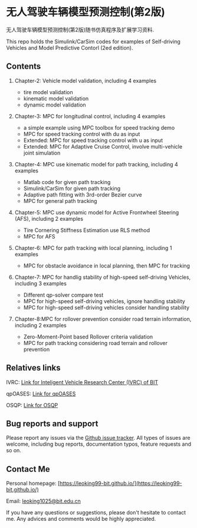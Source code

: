 # 无人驾驶车辆模型预测控制(第2版)

无人驾驶车辆模型预测控制(第2版)随书仿真程序及扩展学习资料.

This repo holds the Simulink/CarSim codes for examples of Self-driving Vehicles and Model Predictive Contorl (2ed edition).


## Contents

1. Chapter-2: Vehicle model validation, including 4 examples
    * tire model validation
    * kinematic model validation
    * dynamic model validation

2. Chapter-3: MPC for longitudinal control, including 4 examples
    * a simple example using MPC toolbox for speed tracking demo
    * MPC for speed tracking control with du as input
    * Extended: MPC for speed tracking control with u as input
    * Extended: MPC for Adaptive Cruise Control, involve multi-vehicle joint simulation

3. Chapter-4: MPC use kinematic model for path tracking, including 4 examples
    * Matlab code for given path tracking
    * Simulink/CarSim for given path tracking
    * Adaptive path fitting with 3rd-order Bezier curve
    * MPC for general path tracking

4. Chapter-5: MPC use dynamic model for Active Frontwheel Steering (AFS), including 2 examples
    * Tire Cornering Stiffness Estimation use RLS method
    * MPC for AFS 

5. Chapter-6: MPC for path tracking with local planning, including 1 examples
    * MPC for obstacle avoidance in local planning, then MPC for tracking

6. Chapter-7: MPC for handlig stability of high-speed self-driving Vehicles, including 3 examples
    * Different qp-solver compare test
    * MPC for high-speed self-driving vehicles, ignore handling stability
    * MPC for high-speed self-driving vehicles consider handling stability

7. Chapter-8:MPC for rollover prevention consider road terrain information, including 2 examples
    * Zero-Moment-Point based Rollover criteria validation
    * MPC for path tracking considering road terrain and rollover prevention

## Relatives links
IVRC: [Link for Inteligent Vehicle Research Center (IVRC) of BIT](https://github.com/bit-ivrc)

qpOASES: [Link for qpOASES](https://github.com/leoking99-BIT/qpOASES)

OSQP: [Link for OSQP](https://github.com/leoking99-BIT/osqp)

## Bug reports and support
Please report any issues via the [Github issue tracker](https://github.com/leoking99-BIT/Self-driving-Vehicles-and-Model-Predictive-Control/issues). All types of issues are welcome, including bug reports, documentation typos, feature requests and so on.

## Contact Me
Personal homepage: [https://leoking99-bit.github.io/](https://leoking99-bit.github.io/)

Email: leoking1025@bit.edu.cn

If you have any questions or suggestions, please don't hesitate to contact me. Any advices and comments would be highly appreciated. 